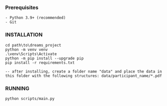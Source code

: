 ### Prerequisites
```
- Python 3.9+ (recommended)
- Git
```
### INSTALLATION
```
cd path\to\dreams_project
python -m venv venv
.\venv\Scripts\Activate
python -m pip install --upgrade pip
pip install -r requirements.txt

-- after installing, create a folder name "data" and place the data in this folder with the following structures: data/participant_name/*.pdf
```
### RUNNING
```
python scripts/main.py
```

